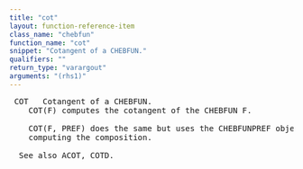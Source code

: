 ```yaml
---
title: "cot"
layout: function-reference-item
class_name: "chebfun"
function_name: "cot"
snippet: "Cotangent of a CHEBFUN."
qualifiers: ""
return_type: "varargout"
arguments: "(rhs1)"
---
```


<pre class="help-text"> COT   Cotangent of a CHEBFUN.
    COT(F) computes the cotangent of the CHEBFUN F.
 
    COT(F, PREF) does the same but uses the CHEBFUNPREF object PREF when
    computing the composition.
 
  See also ACOT, COTD.
</pre>
